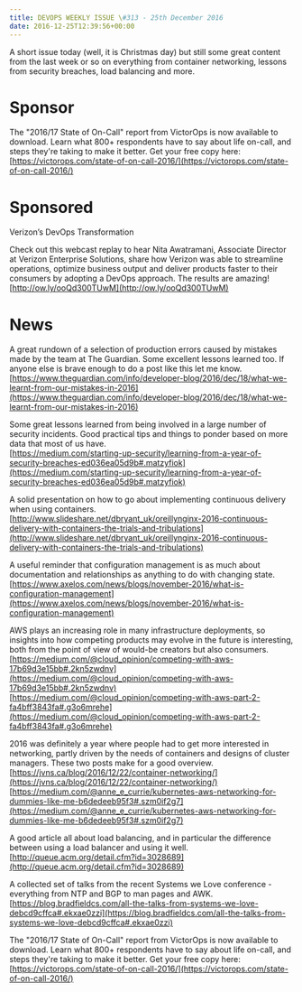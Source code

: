 ```yaml
---
title: DEVOPS WEEKLY ISSUE \#313 - 25th December 2016 
date: 2016-12-25T12:39:56+00:00
---
```


A short issue today (well, it is Christmas day) but still some great content from the last week or so on everything from container networking, lessons from security breaches, load balancing and more.


Sponsor
======

The "2016/17 State of On-Call" report from VictorOps is now available to download. Learn what 800+ respondents have to say about life on-call, and steps they're taking to make it better. Get your free copy here:
<br>[https://victorops.com/state-of-on-call-2016/](https://victorops.com/state-of-on-call-2016/)


Sponsored
========

Verizon’s DevOps Transformation

Check out this webcast replay to hear Nita Awatramani, Associate Director at Verizon Enterprise Solutions, share how Verizon was able to streamline operations, optimize business output and deliver products faster to their consumers by adopting a DevOps approach. The results are amazing!
<br>[http://ow.ly/ooQd300TUwM](http://ow.ly/ooQd300TUwM)


News
====

A great rundown of a selection of production errors caused by mistakes made by the team at The Guardian. Some excellent lessons learned too. If anyone else is brave enough to do a post like this let me know.
<br>[https://www.theguardian.com/info/developer-blog/2016/dec/18/what-we-learnt-from-our-mistakes-in-2016](https://www.theguardian.com/info/developer-blog/2016/dec/18/what-we-learnt-from-our-mistakes-in-2016)


Some great lessons learned from being involved in a large number of security incidents. Good practical tips and things to ponder based on more data that most of us have.
<br>[https://medium.com/starting-up-security/learning-from-a-year-of-security-breaches-ed036ea05d9b#.matzyfiok](https://medium.com/starting-up-security/learning-from-a-year-of-security-breaches-ed036ea05d9b#.matzyfiok)


A solid presentation on how to go about implementing continuous delivery when using containers.
<br>[http://www.slideshare.net/dbryant_uk/oreillynginx-2016-continuous-delivery-with-containers-the-trials-and-tribulations](http://www.slideshare.net/dbryant_uk/oreillynginx-2016-continuous-delivery-with-containers-the-trials-and-tribulations)


A useful reminder that configuration management is as much about documentation and relationships as anything to do with changing state.
<br>[https://www.axelos.com/news/blogs/november-2016/what-is-configuration-management](https://www.axelos.com/news/blogs/november-2016/what-is-configuration-management)


AWS plays an increasing role in many infrastructure deployments, so insights into how competing products may evolve in the future is interesting, both from the point of view of would-be creators but also consumers.
<br>[https://medium.com/@cloud_opinion/competing-with-aws-17b69d3e15bb#.2kn5zwdnv](https://medium.com/@cloud_opinion/competing-with-aws-17b69d3e15bb#.2kn5zwdnv)
<br>[https://medium.com/@cloud_opinion/competing-with-aws-part-2-fa4bff3843fa#.g3o6mrehe](https://medium.com/@cloud_opinion/competing-with-aws-part-2-fa4bff3843fa#.g3o6mrehe)


2016 was definitely a year where people had to get more interested in networking, partly driven by the needs of containers and designs of cluster managers. These two posts make for a good overview.
<br>[https://jvns.ca/blog/2016/12/22/container-networking/](https://jvns.ca/blog/2016/12/22/container-networking/)
<br>[https://medium.com/@anne_e_currie/kubernetes-aws-networking-for-dummies-like-me-b6dedeeb95f3#.szm0if2g7](https://medium.com/@anne_e_currie/kubernetes-aws-networking-for-dummies-like-me-b6dedeeb95f3#.szm0if2g7)


A good article all about load balancing, and in particular the difference between using a load balancer and using it well.
<br>[http://queue.acm.org/detail.cfm?id=3028689](http://queue.acm.org/detail.cfm?id=3028689)


A collected set of talks from the recent Systems we Love conference - everything from NTP and BGP to man pages and AWK.
<br>[https://blog.bradfieldcs.com/all-the-talks-from-systems-we-love-debcd9cffca#.ekxae0zzi](https://blog.bradfieldcs.com/all-the-talks-from-systems-we-love-debcd9cffca#.ekxae0zzi)



The "2016/17 State of On-Call" report from VictorOps is now available to download. Learn what 800+ respondents have to say about life on-call, and steps they're taking to make it better. Get your free copy here:
<br>[https://victorops.com/state-of-on-call-2016/](https://victorops.com/state-of-on-call-2016/)



